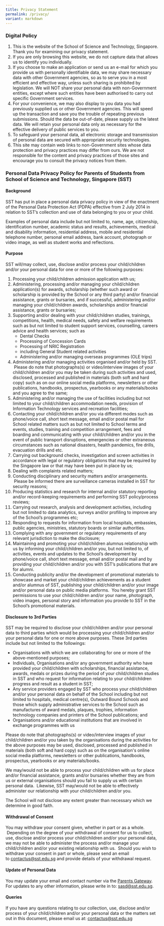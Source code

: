 ```yaml
---
title: Privacy Statement
permalink: /privacy/
variant: markdown
---
```

### **Digital Policy**

1.  This is the website of the School of Science and Technology, Singapore. Thank you for examining our privacy statement.
2.  If you are only browsing this website, we do not capture data that allows us to identify you individually.
3.  If you choose to make an application or send us an e-mail for which you provide us with personally identifiable data, we may share necessary data with other Government agencies, so as to serve you in a most efficient and effective way, unless such sharing is prohibited by legislation. We will NOT share your personal data with non-Government entities, except where such entities have been authorised to carry out specific Government services.
4.  For your convenience, we may also display to you data you had previously supplied us or other Government agencies. This will speed up the transaction and save you the trouble of repeating previous submissions. Should the data be out-of-date, please supply us the latest data. We will retain your personal data only as necessary for the effective delivery of public services to you.
5.  To safeguard your personal data, all electronic storage and transmission of personal data are secured with appropriate security technologies.
6.  This site may contain web links to non-Government sites whose data protection and privacy practices may differ from ours. We are not responsible for the content and privacy practices of those sites and encourage you to consult the privacy notices from them.

### **Personal Data Privacy Policy for Parents of Students from School of Science and Technology, Singapore (SST)**

#### **Background**

SST has put in place a personal data privacy policy in view of the enactment of the Personal Data Protection Act (PDPA) effective from 2 July 2014 in relation to SST’s collection and use of data belonging to you or your child.

Examples of personal data include but not limited to, name, age, citizenship, identification number, academic status and results, achievements, medical and disability information, residential address, mobile and residential telephone number, personal email address, bank account, photograph or video image, as well as student works and reflections.

#### **Purpose**

SST will/may collect, use, disclose and/or process your child/children and/or your personal data for one or more of the following purposes:

1.  Processing your child/children admission application with us;
2.  Administering, processing and/or managing your child/children application(s) for awards, scholarship (whether such award or scholarship is provided by the School or any third party) and/or financial assistance, grants or bursaries, and if successful, administering and/or managing your child/children awards, scholarships and/or financial assistance, grants or bursaries;
3.  Supporting and/or dealing with your child/children studies, trainings, competitions, health, medical needs, safety and welfare requirements such as but not limited to student support services, counselling, careers advice and health services; such as
    *   Dental Checks
    *   Processing of Concession Cards
    *   Processing of NRIC Registration
    *   including General Student related activities
    *   Administering and/or managing overseas programmes (OLE trips)
4.  Administering and/or managing activities organised and/or held by SST.  Please do note that photographs(s) or video/interview images of your child/children and/or you may be taken during such activities and used, disclosed, processed and published in materials (both soft and hard copy) such as on our online social media platforms, newsletters or other publications, handbooks, prospectus, yearbooks or any materials/books and you agree to the same;
5.  Administering and/or managing the use of facilities including but not limited to your child/children accommodation needs, provision of Information Technology services and recreation facilities;
6.  Contacting your child/children and/or you via different modes such as phone/voice call, short text message, email and/or postal mail for School related matters such as but not limited to School terms and events, studies, training and competition arrangement, fees and boarding and communicating with your child/children and/or you in the event of public transport disruptions, emergencies or other extraneous circumstances such as national disasters, health pandemics, fire drills, evacuation drills and etc.
7.  Carrying out background checks, investigation and screen activities in accordance with legal or regulatory obligations that may be required by the Singapore law or that may have been put in place by us;
8.  Dealing with complaints related matters;
9.  Conducting disciplinary and security matters and/or arrangements.  Please be informed there are surveillance cameras installed in SST for security reasons;
10.  Producing statistics and research for internal and/or statutory reporting and/or record-keeping requirements and performing SST policy/process reviews;
11.  Carrying out research, analysis and development activities, including but not limited to data analytics, surveys and/or profiling to improve any of the School’s programmes etc;
12.  Responding to requests for information from local hospitals, embassies, public agencies, ministries, statutory boards or similar authorities.
13.  Complying with any government or regulatory requirements of any relevant jurisdiction to make the disclosure;
14.  Maintaining and promoting your child/children alumnus relationship with us by informing your child/children and/or you, but not limited to, of activities, events and updates to the School’s development by phone/voice call, short text message, email and/or postal mail and by providing your child/children and/or you with SST’s publications that are for alumni.
15.  Conducting publicity and/or the development of promotional materials to showcase and market your child/children achievements as a student and/or alumnus of SST, publishing your child/children and/or your image and/or personal data on public media platforms.  You hereby grant SST permissions to use your child/children and/or your name, photograph, video images, personal story and information you provide to SST in the School’s promotional materials.

#### **Disclosure to 3rd Parties**

SST may be required to disclose your child/children and/or your personal data to third parties which would be processing your child/children and/or your personal data for one or more above purposes. These 3rd parties include but not limited to the followings:

*   Organisations with which we are collaborating for one or more of the above-mentioned purposes;
*   Individuals, Organisations and/or any government authority who have provided your child/children with scholarships, financial assistance, awards, medals or prizes during the period of your child/children studies in SST and who request for information relating to your child/children progress and result as a student in SST;
*   Any service providers engaged by SST who process your child/children and/or your personal data on behalf of the School including but not limited to hospitals, medical centre(s), Outward Bound Schools and those which supply administrative services to the School such as manufactures of award medals, plaques, trophies, information technology companies and printers of the School publications; and
*   Organisations and/or educational institutions that are involved in exchange programmes with us

Please do note that photographs(s) or video/interview images of your child/children and/or you taken by the organisations during the activities for the above purposes may be used, disclosed, processed and published in materials (both soft and hard copy) such as on the organisation's online social media platforms, newsletters or other publications, handbooks, prospectus, yearbooks or any materials/books.

We may/would not be able to process your child/children with us for place and/or financial assistance, grants and/or bursaries whether they are from us or external organisations should you fail to supply us with certain personal data.  Likewise, SST may/would not be able to effectively administer our relationship with your child/children and/or you.

The School will not disclose any extent greater than necessary which we determine in good faith.

#### **Withdrawal of Consent**

You may withdraw your consent given, whether in part or as a whole.  Depending on the degree of your withdrawal of consent for us to collect, use, disclose and/or process your child/children and/or your personal data, we may not be able to administer the process and/or manage your child/children and/or your existing relationship with us.  Should you wish to withdraw your consent in part or whole, please send an email to [contactus@sst.edu.sg](mailto:contactus@sst.edu.sg) and provide details of your withdrawal request.

#### **Update of Personal Data**

You may update your email and contact number via the [Parents Gateway](https://pg.moe.edu.sg/). For updates to any other information, please write in to: [sasd@sst.edu.sg](mailto:sasd@sst.edu.sg).

#### **Queries**

If you have any questions relating to our collection, use, disclose and/or process of your child/children and/or your personal data or the matters set out in this document, please email us at: [contactus@sst.edu.sg](mailto:contactus@sst.edu.sg)